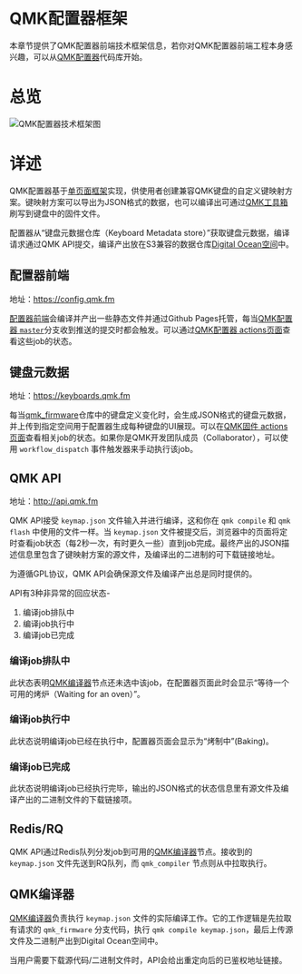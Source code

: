 # QMK配置器框架

本章节提供了QMK配置器前端技术框架信息，若你对QMK配置器前端工程本身感兴趣，可以从[QMK配置器](https://github.com/qmk/qmk_configurator)代码库开始。

# 总览

![QMK配置器技术框架图](configurator_diagram.svg)

# 详述

QMK配置器基于[单页面框架](https://en.wikipedia.org/wiki/Single-page_application)实现，供使用者创建兼容QMK键盘的自定义键映射方案。键映射方案可以导出为JSON格式的数据，也可以编译出可通过[QMK工具箱](https://github.com/qmk/qmk_toolbox)刷写到键盘中的固件文件。

配置器从“键盘元数据仓库（Keyboard Metadata store）”获取键盘元数据，编译请求通过QMK API提交，编译产出放在S3兼容的数据仓库[Digital Ocean空间](https://www.digitalocean.com/products/spaces/)中。

## 配置器前端

地址：<https://config.qmk.fm>

[配置器前端](https://config.qmk.fm)会编译并产出一些静态文件并通过Github Pages托管，每当[QMK配置器 `master`](https://github.com/qmk/qmk_configurator)分支收到推送的提交时都会触发。可以通过[QMK配置器 actions页面](https://github.com/qmk/qmk_configurator/actions/workflows/build.yml)查看这些job的状态。

## 键盘元数据

地址：<https://keyboards.qmk.fm>

每当[qmk_firmware](https://github.com/qmk/qmk_firmware)仓库中的键盘定义变化时，会生成JSON格式的键盘元数据，并上传到指定空间用于配置器生成每种键盘的UI展现。可以在[QMK固件 actions页面](https://github.com/qmk/qmk_firmware/actions/workflows/api.yml)查看相关job的状态。如果你是QMK开发团队成员（Collaborator），可以使用 `workflow_dispatch` 事件触发器来手动执行该job。

## QMK API

地址：<http://api.qmk.fm>

QMK API接受 `keymap.json` 文件输入并进行编译，这和你在 `qmk compile` 和 `qmk flash` 中使用的文件一样。当 `keymap.json` 文件被提交后，浏览器中的页面将定时查看job状态（每2秒一次，有时更久一些）直到job完成。最终产出的JSON描述信息里包含了键映射方案的源文件，及编译出的二进制的可下载链接地址。

为遵循GPL协议，QMK API会确保源文件及编译产出总是同时提供的。

API有3种非异常的回应状态-

1. 编译job排队中
2. 编译job执行中
3. 编译job已完成

### 编译job排队中

此状态表明[QMK编译器](#QMK编译器)节点还未选中该job，在配置器页面此时会显示“等待一个可用的烤炉（Waiting for an oven）”。

### 编译job执行中

此状态说明编译job已经在执行中，配置器页面会显示为“烤制中”(Baking)。

### 编译job已完成

此状态说明编译job已经执行完毕，输出的JSON格式的状态信息里有源文件及编译产出的二进制文件的下载链接项。

## Redis/RQ

QMK API通过Redis队列分发job到可用的[QMK编译器](#QMK编译器)节点。接收到的 `keymap.json` 文件先送到RQ队列，而 `qmk_compiler` 节点则从中拉取执行。

## QMK编译器

[QMK编译器](https://github.com/qmk/qmk_compiler)负责执行 `keymap.json` 文件的实际编译工作。它的工作逻辑是先拉取有请求的 `qmk_firmware` 分支代码，执行 `qmk compile keymap.json`，最后上传源文件及二进制产出到Digital Ocean空间中。

当用户需要下载源代码/二进制文件时，API会给出重定向后的已鉴权地址链接。

